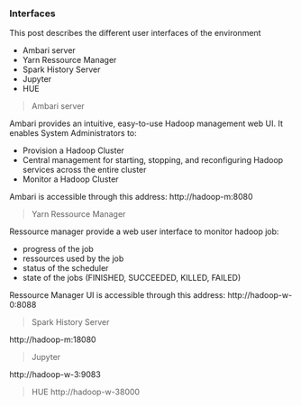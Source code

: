 ### Interfaces

This post describes the different user interfaces of the environment
- Ambari server
- Yarn Ressource Manager
- Spark History Server
- Jupyter
- HUE


> Ambari server

Ambari provides an intuitive, easy-to-use Hadoop management web UI. It enables System Administrators to:
- Provision a Hadoop Cluster
- Central management for starting, stopping, and reconfiguring Hadoop services across the entire cluster
- Monitor a Hadoop Cluster

Ambari is accessible through this address: http://hadoop-m:8080


> Yarn Ressource Manager  

Ressource manager provide a web user interface to monitor hadoop job:
- progress of the job
- ressources used by the job
- status of the scheduler
- state of the jobs (FINISHED, SUCCEEDED, KILLED, FAILED)

Ressource Manager UI is accessible through this address: http://hadoop-w-0:8088


> Spark History Server

http://hadoop-m:18080


> Jupyter

http://hadoop-w-3:9083


> HUE
http://hadoop-w-38000


